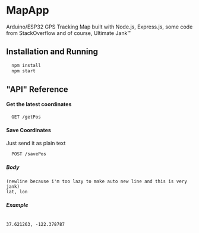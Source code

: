 
# MapApp
Arduino/ESP32 GPS Tracking Map built with Node.js, Express.js, some code from StackOverflow and of course, Ultimate Jank™
## Installation and Running

```bash
  npm install
  npm start
```
## "API" Reference

#### Get the latest coordinates

```
  GET /getPos
```

#### Save Coordinates
Just send it as plain text

```
  POST /savePos
```

##### Body

```
(newline because i'm too lazy to make auto new line and this is very jank)
lat, lon
```
##### Example

```

37.621263, -122.378787
```
